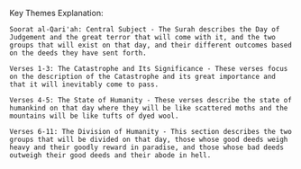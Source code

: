 Key Themes Explanation:

    Soorat al-Qari'ah: Central Subject - The Surah describes the Day of Judgement and the great terror that will come with it, and the two groups that will exist on that day, and their different outcomes based on the deeds they have sent forth.

    Verses 1-3: The Catastrophe and Its Significance - These verses focus on the description of the Catastrophe and its great importance and that it will inevitably come to pass.

    Verses 4-5: The State of Humanity - These verses describe the state of humankind on that day where they will be like scattered moths and the mountains will be like tufts of dyed wool.

    Verses 6-11: The Division of Humanity - This section describes the two groups that will be divided on that day, those whose good deeds weigh heavy and their goodly reward in paradise, and those whose bad deeds outweigh their good deeds and their abode in hell.